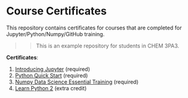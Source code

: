 # Course Certificates
This repository contains certificates for courses that are completed for Jupyter/Python/Numpy/GitHub training. 

>> This is an example repository for students in CHEM 3PA3.

**Certificates**:
1. [Introducing Jupyter]() (required)
2. [Python Quick Start]() (required)
3. [Numpy Data Science Essential Training]() (required)
4. [Learn Python 2]() (extra credit)
